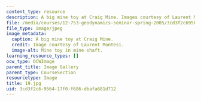 ```yaml
---
content_type: resource
description: A big mine toy at Craig Mine. Images courtesy of Laurent Montesi.
file: /media/courses/12-753-geodynamics-seminar-spring-2005/3cd3f2c6956417f0f686dbafa681d712_19.jpg
file_type: image/jpeg
image_metadata:
  caption: A big mine toy at Craig Mine.
  credit: Image courtesy of Laurent Montesi.
  image-alt: Mine toy in mine shaft.
learning_resource_types: []
ocw_type: OCWImage
parent_title: Image Gallery
parent_type: CourseSection
resourcetype: Image
title: 19.jpg
uid: 3cd3f2c6-9564-17f0-f686-dbafa681d712
---
```

